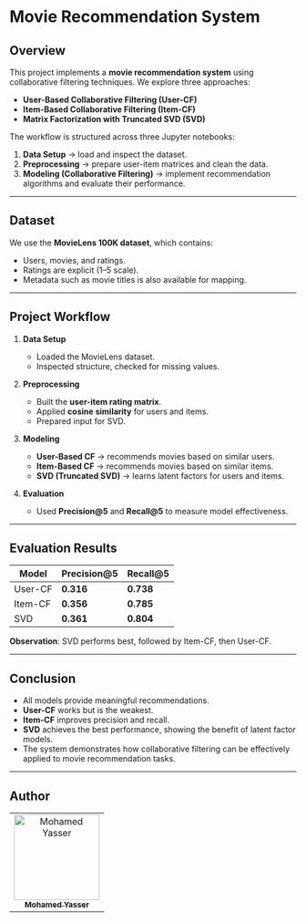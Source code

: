# Movie Recommendation System 

## Overview  
This project implements a **movie recommendation system** using collaborative filtering techniques. We explore three approaches:  
- **User-Based Collaborative Filtering (User-CF)**  
- **Item-Based Collaborative Filtering (Item-CF)**  
- **Matrix Factorization with Truncated SVD (SVD)**  

The workflow is structured across three Jupyter notebooks:  
1. **Data Setup** → load and inspect the dataset.  
2. **Preprocessing** → prepare user-item matrices and clean the data.  
3. **Modeling (Collaborative Filtering)** → implement recommendation algorithms and evaluate their performance.  

---

## Dataset  
We use the **MovieLens 100K dataset**, which contains:  
- Users, movies, and ratings.  
- Ratings are explicit (1–5 scale).  
- Metadata such as movie titles is also available for mapping.  

---

## Project Workflow  
1. **Data Setup**  
   - Loaded the MovieLens dataset.  
   - Inspected structure, checked for missing values.  

2. **Preprocessing**  
   - Built the **user-item rating matrix**.  
   - Applied **cosine similarity** for users and items.  
   - Prepared input for SVD.  

3. **Modeling**  
   - **User-Based CF** → recommends movies based on similar users.  
   - **Item-Based CF** → recommends movies based on similar items.  
   - **SVD (Truncated SVD)** → learns latent factors for users and items.  

4. **Evaluation**  
   - Used **Precision@5** and **Recall@5** to measure model effectiveness.  

---

## Evaluation Results  

| Model      | Precision@5 | Recall@5 |
|------------|-------------|----------|
| User-CF    | **0.316**   | **0.738** |
| Item-CF    | **0.356**   | **0.785** |
| SVD        | **0.361**   | **0.804** |

**Observation**: SVD performs best, followed by Item-CF, then User-CF.  

---

## Conclusion  
- All models provide meaningful recommendations.  
- **User-CF** works but is the weakest.  
- **Item-CF** improves precision and recall.  
- **SVD** achieves the best performance, showing the benefit of latent factor models.  
- The system demonstrates how collaborative filtering can be effectively applied to movie recommendation tasks.  

---

## Author  
<div>
<table align="center">
  <tr>    </td>
    </td>
        <td align="center">
      <a href="https://github.com/mohamedddyasserr" target="_blank">
        <img src="https://avatars.githubusercontent.com/u/126451832?v=4" width="150px;" alt="Mohamed Yasser"/>
        <br />
        <sub><b>Mohamed Yasser</b></sub>
      </a>
    </td>    
  </tr>
</table>
</div>
  
 
